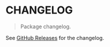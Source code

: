 # CHANGELOG

> Package changelog.

See [GitHub Releases](https://github.com/stdlib-js/math-base-special-acsc/releases) for the changelog.